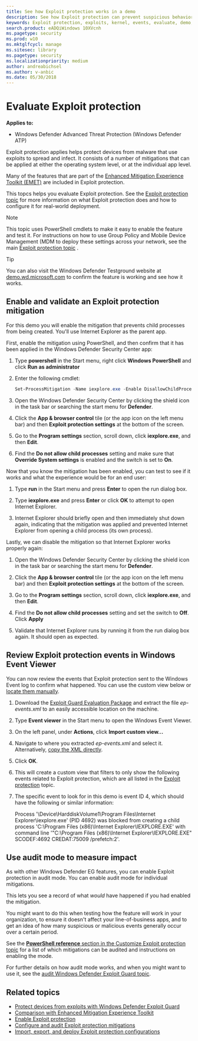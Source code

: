 ```yaml
---
title: See how Exploit protection works in a demo
description: See how Exploit protection can prevent suspicious behaviors from occurring on specific apps.
keywords: Exploit protection, exploits, kernel, events, evaluate, demo, try, mitigiation
search.product: eADQiWindows 10XVcnh
ms.pagetype: security
ms.prod: w10
ms.mktglfcycl: manage
ms.sitesec: library
ms.pagetype: security
ms.localizationpriority: medium
author: andreabichsel
ms.author: v-anbic
ms.date: 05/30/2018
---
```




# Evaluate Exploit protection

**Applies to:**

- Windows Defender Advanced Threat Protection (Windows Defender ATP)














Exploit protection applies helps protect devices from malware that use exploits to spread and infect. It consists of a number of mitigations that can be applied at either the operating system level, or at the individual app level.

Many of the features that are part of the [Enhanced Mitigation Experience Toolkit (EMET)](https://technet.microsoft.com/en-us/security/jj653751) are included in Exploit protection. 

This topcs helps you evaluate Exploit protection. See the [Exploit protection topic](exploit-protection-exploit-guard.md) for more information on what Exploit protection does and how to configure it for real-world deployment.

>[!NOTE]
>This topic uses PowerShell cmdlets to make it easy to enable the feature and test it. 
>For instructions on how to use Group Policy and Mobile Device Management (MDM to deploy these settings across your network, see the main [Exploit protection topic](exploit-protection-exploit-guard.md) .

>[!TIP]
>You can also visit the Windows Defender Testground website at [demo.wd.microsoft.com](https://demo.wd.microsoft.com?ocid=cx-wddocs-testground) to confirm the feature is working and see how it works.

## Enable and validate an Exploit protection mitigation

For this demo you will enable the mitigation that prevents child processes from being created. You'll use Internet Explorer as the parent app.

First, enable the mitigation using PowerShell, and then confirm that it has been applied in the Windows Defender Security Center app:

1. Type **powershell** in the Start menu, right click **Windows PowerShell** and click **Run as administrator**

2. Enter the following cmdlet:

    ```PowerShell
    Set-ProcessMitigation -Name iexplore.exe -Enable DisallowChildProcessCreation
    ```

1. Open the Windows Defender Security Center by clicking the shield icon in the task bar or searching the start menu for **Defender**.

2. Click the **App & browser control** tile (or the app icon on the left menu bar) and then **Exploit protection settings** at the bottom of the screen.

3.	Go to the **Program settings** section, scroll down, click **iexplore.exe**, and then **Edit**.

4. Find the **Do not allow child processes** setting and make sure that **Override System settings** is enabled and the switch is set to **On**.

Now that you know the mitigation has been enabled, you can test to see if it works and what the experience would be for an end user:

1. Type **run** in the Start menu and press **Enter** to open the run dialog box.

2. Type **iexplore.exe** and press **Enter** or click **OK** to attempt to open Internet Explorer.

3. Internet Explorer should briefly open and then immediately shut down again, indicating that the mitigation was applied and prevented Internet Explorer from opening a child process (its own process).

Lastly, we can disable the mitigation so that Internet Explorer works properly again:

1. Open the Windows Defender Security Center by clicking the shield icon in the task bar or searching the start menu for **Defender**.

2. Click the **App & browser control** tile (or the app icon on the left menu bar) and then **Exploit protection settings** at the bottom of the screen.

3.	Go to the **Program settings** section, scroll down, click **iexplore.exe**, and then **Edit**.

4. Find the **Do not allow child processes** setting and set the switch to **Off**. Click **Apply**

5. Validate that Internet Explorer runs by running it from the run dialog box again. It should open as expected.


## Review Exploit protection events in Windows Event Viewer

You can now review the events that Exploit protection sent to the Windows Event log to confirm what happened. You can use the custom view below or [locate them manually](event-views-exploit-guard.md#list-of-attack-surface-reduction-events).

1. Download the [Exploit Guard Evaluation Package](https://aka.ms/mp7z2w) and extract the file *ep-events.xml* to an easily accessible location on the machine.

2. Type **Event viewer** in the Start menu to open the Windows Event Viewer.

3. On the left panel, under **Actions**, click **Import custom view...**

4. Navigate to where you extracted *ep-events.xml* and select it. Alternatively, [copy the XML directly](event-views-exploit-guard.md).

4. Click **OK**.

5. This will create a custom view that filters to only show the following events related to Exploit protection, which are all listed in the [Exploit protection](exploit-protection-exploit-guard.md) topic.

6. The specific event to look for in this demo is event ID 4, which should have the following or similar information:

    Process '\Device\HarddiskVolume1\Program Files\Internet Explorer\iexplore.exe' (PID 4692) was blocked from creating a child process 'C:\Program Files (x86)\Internet Explorer\IEXPLORE.EXE' with command line '"C:\Program Files (x86)\Internet Explorer\IEXPLORE.EXE" SCODEF:4692 CREDAT:75009 /prefetch:2'. 


## Use audit mode to measure impact

As with other Windows Defender EG features, you can enable Exploit protection in audit mode. You can enable audit mode for individual mitigations.

This lets you see a record of what *would* have happened if you had enabled the mitigation.

You might want to do this when testing how the feature will work in your organization, to ensure it doesn't affect your line-of-business apps, and to get an idea of how many suspicious or malicious events generally occur over a certain period.

See the [**PowerShell reference** section in the Customize Exploit protection topic](customize-exploit-protection.md#powershell-reference) for a list of which mitigations can be audited and instructions on enabling the mode.

For further details on how audit mode works, and when you might want to use it, see the [audit Windows Defender Exploit Guard topic](audit-windows-defender-exploit-guard.md).



## Related topics
- [Protect devices from exploits with Windows Defender Exploit Guard](exploit-protection-exploit-guard.md)
- [Comparison with Enhanced Mitigation Experience Toolkit](emet-exploit-protection-exploit-guard.md)
- [Enable Exploit protection](enable-exploit-protection.md)
- [Configure and audit Exploit protection mitigations](customize-exploit-protection.md)
- [Import, export, and deploy Exploit protection configurations](import-export-exploit-protection-emet-xml.md)
